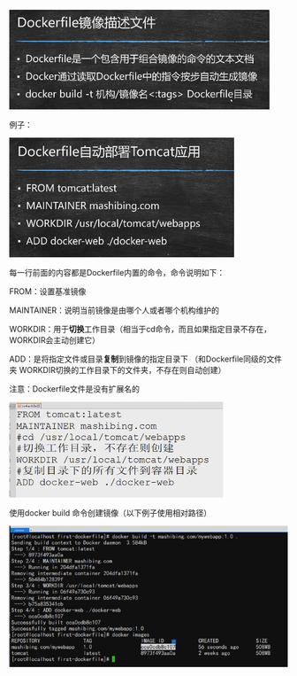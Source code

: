 ![image-20201223152625024](07-Dockerfile构建镜像.assets/image-20201223152625024.png)

例子：

![image-20201223152728978](07-Dockerfile构建镜像.assets/image-20201223152728978.png)

每一行前面的内容都是Dockerfile内置的命令，命令说明如下：

FROM：设置基准镜像

MAINTAINER：说明当前镜像是由哪个人或者哪个机构维护的

WORKDIR：用于**切换**工作目录（相当于cd命令，而且如果指定目录不存在，WORKDIR会主动创建它） 

ADD：是将指定文件或目录**复制**到镜像的指定目录下  （和Dockerfile同级的文件夹  WORKDIR切换的工作目录下的文件夹，不存在则自动创建）

注意：Dockerfile文件是没有扩展名的

![image-20201223154628589](07-Dockerfile构建镜像.assets/image-20201223154628589.png)

使用docker build 命令创建镜像（以下例子使用相对路径）

![image-20201223154534277](07-Dockerfile构建镜像.assets/image-20201223154534277.png)